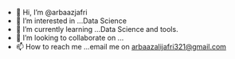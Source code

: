 - 👋 Hi, I’m @arbaazjafri
- 👀 I’m interested in ...Data Science
- 🌱 I’m currently learning ...Data Science and tools.
- 💞️ I’m looking to collaborate on ...
- 📫 How to reach me ...email me on arbaazalijafri321@gmail.com

<!---
arbaazjafri/arbaazjafri is a ✨ special ✨ repository because its `README.md` (this file) appears on your GitHub profile.
You can click the Preview link to take a look at your changes.
--->
